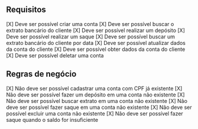 ## Requisitos

[X] Deve ser possível criar uma conta
[X] Deve ser possível buscar o extrato bancário do cliente
[X] Deve ser possível realizar um depósito
[X] Deve ser possível realizar um saque
[X] Deve ser possível buscar um extrato bancário do cliente por data
[X] Deve ser possível atualizar dados da conta do cliente
[X] Deve ser possível obter dados da conta do cliente
[X] Deve ser possível deletar uma conta

## Regras de negócio

[X] Não deve ser possível cadastrar uma conta com CPF já existente
[X] Não deve ser possível fazer um depósito em uma conta não existente
[X] Não deve ser possível buscar extrato em uma conta não existente
[X] Não deve ser possível fazer saque em uma conta não existente
[X] Não deve ser possível excluir uma conta não existente
[X] Não deve ser possível fazer saque quando o saldo for insuficiente
